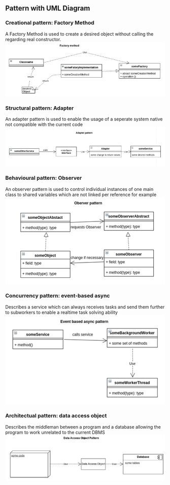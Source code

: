 ## Pattern with UML Diagram

### Creational pattern: Factory Method
A Factory Method is used to create a desired object without calling the regarding real constructor.
![alt text](umlfactory.png "Factory Method")

### Structural pattern: Adapter
An adapter pattern is used to enable the usage of a seperate system native not compatible with the current code
![alt text](umladapter.png "Adapter")

### Behavioural pattern: Observer
An observer pattern is used to control individual instances of one main class to shared variables which are not linked per reference for example
![alt text](umlobserver.png "Observer")

### Concurrency pattern: event-based async
Describes a service which can always receives tasks and send them further to subworkers to enable a realtime task solving ability
![alt text](umlasync.png "Event-based async")

### Architectual pattern: data access object
Describes the middleman between a program and a database allowing the program to work unrelated to the current DBMS 
![alt text](umldataaccessobject.png "Data access object")